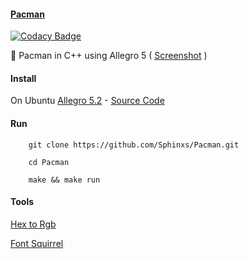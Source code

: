 
#### [Pacman](https://github.com/Sphinxs/Pacman)

[![Codacy Badge](https://api.codacy.com/project/badge/Grade/7b4cabacd3d54d49895199a748e15184)](https://www.codacy.com/app/Sphinxs/Pacman?utm_source=github.com&utm_medium=referral&utm_content=Sphinxs/Pacman&utm_campaign=Badge_Grade)

:fish_cake: Pacman in C++ using Allegro 5 ( [Screenshot](https://github.com/Sphinxs/Pacman/blob/master/screenshot.png) )

#### Install

On Ubuntu [Allegro 5.2](https://raw.githubusercontent.com/Sphinxs/Scripts/master/Allegro.sh) - [Source Code](https://sourceforge.net/projects/allegroport/files/allegro-5.2.2/)

#### Run

```shell
    git clone https://github.com/Sphinxs/Pacman.git

    cd Pacman

    make && make run
```

#### Tools

[Hex to Rgb](https://www.webpagefx.com/web-design/hex-to-rgb/)

[Font Squirrel](https://www.fontsquirrel.com/)